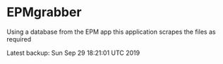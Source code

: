 # EPMgrabber
Using a database from the EPM app this application scrapes the files as required


Latest backup: Sun Sep 29 18:21:01 UTC 2019
